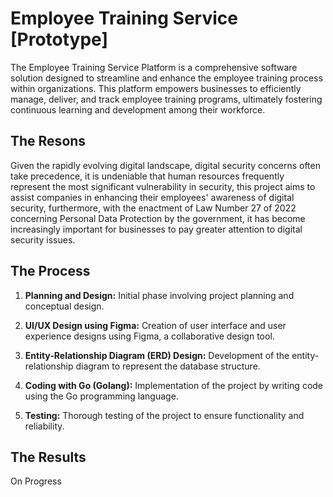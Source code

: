# Employee Training Service [Prototype]
The Employee Training Service Platform is a comprehensive software solution designed to streamline and enhance the employee training process within organizations. This platform empowers businesses to efficiently manage, deliver, and track employee training programs, ultimately fostering continuous learning and development among their workforce.

## The Resons
Given the rapidly evolving digital landscape, digital security concerns often take precedence, it is undeniable that human resources frequently represent the most significant vulnerability in security, this project aims to assist companies in enhancing their employees' awareness of digital security, furthermore, with the enactment of Law Number 27 of 2022 concerning Personal Data Protection by the government, it has become increasingly important for businesses to pay greater attention to digital security issues.

## The Process

1. **Planning and Design:** 
   Initial phase involving project planning and conceptual design.
   
2. **UI/UX Design using Figma:**
   Creation of user interface and user experience designs using Figma, a collaborative design tool.
   
3. **Entity-Relationship Diagram (ERD) Design:**
   Development of the entity-relationship diagram to represent the database structure.

4. **Coding with Go (Golang):**
   Implementation of the project by writing code using the Go programming language.

5. **Testing:**
   Thorough testing of the project to ensure functionality and reliability.

## The Results
On Progress
